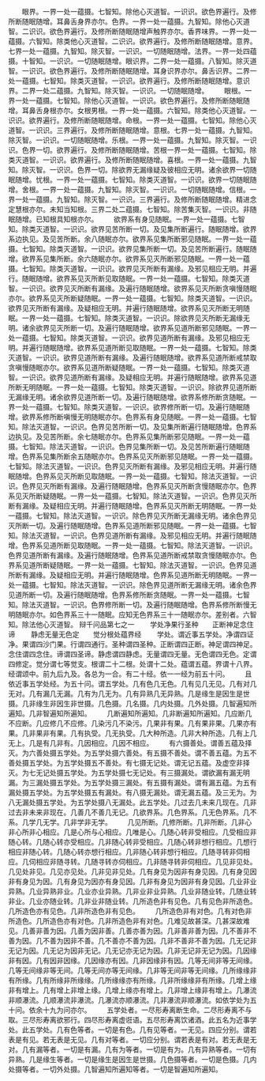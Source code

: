 <!-- { "loadSidebar": true } -->
　　眼界。一界一处一蕴摄。七智知。除他心灭道智。一识识。欲色界遍行。及修所断随眠随增。耳鼻舌身界亦尔。色界。一界一处一蕴摄。九智知。除他心灭道智。二识识。欲色界遍行。及修所断随眠随增声触界亦尔。香界味界。一界一处一蕴摄。六智知。除类他心灭道智。二识识。欲界遍行。及修所断随眠随增。意界。七界一处一蕴摄。九智知。除灭智。一识识。一切随眠随增。法界。一界一处四蕴摄。十智知。一识识。一切随眠随增。眼识界。二界一处一蕴摄。八智知。除灭道智。一识识。欲色界遍行。及修所断随眠随增。耳身识界亦尔。鼻舌识界。二界一处一蕴摄。七智知。除类灭道智。一识识。欲界遍行。及修所断随眠随增。意识界。二界一处二蕴摄。九智知。除灭智。一识识。一切随眠随增。
　　眼根。一界一处一蕴摄。七智知。除他心灭道智。一识识。欲色界遍行。及修所断随眠随增。耳鼻舌身根亦尔。女根男根。一界一处一蕴摄。六智知。除类他心灭道智。一识识。欲界遍行。及修所断随眠随增。命根。一界一处一蕴摄。七智知。除他心灭道智。一识识。三界遍行。及修所断随眠随增。意根。七界一处一蕴摄。九智知。除灭智。一识识。一切随眠随增。乐根。一界一处一蕴摄。九智知。除灭智。一识识。色界一切。欲界遍行。及修所断随眠随增。苦根一界一处一蕴摄。七智知。除类灭道智。一识识。欲界遍行。及修所断随眠随增。喜根。一界一处一蕴摄。九智知。除灭智。一识识。色界一切。除欲界无漏缘疑及彼相应无明。诸余欲界一切随眠随增。忧根。一界一处一蕴摄。七智知。除类灭道智。一识识。欲界一切随眠随增。舍根。一界一处一蕴摄。九智知。除灭智。一识识。一切随眠随增。信根。一界一处一蕴摄。九智知。除灭智。一识识。三界遍行。及修所断随眠随增。精进念定慧根亦尔。未知当知根。三界二处二蕴摄。七智知。除苦集灭智。一识识。非随眠随增。已知根具知根亦尔。
　　欲界系有身见随眠。一界一处一蕴摄。七智知。除类灭道智。一识识。欲界见苦所断一切。及见集所断遍行。随眠随增。欲界系边执见。及见苦所断。余八随眠亦尔。欲界系见集所断邪见随眠。一界一处一蕴摄。七智知。除类灭道智。一识识。欲界见集所断一切。及见苦所断遍行。随眠随增。欲界系见集所断。余六随眠亦尔。欲界系见灭所断邪见随眠。一界一处一蕴摄。七智知。除类灭道智。一识识。欲界见灭所断有漏缘。及邪见相应无明。并遍行。随眠随增。欲界系见灭所断见取随眠。一界一处一蕴摄。七智知。除类灭道智。一识识。欲界见灭所断有漏缘。及遍行随眠随增。欲界系见灭所断贪嗔慢随眠亦尔。欲界系见灭所断疑随眠。一界一处一蕴摄。七智知。除类灭道智。一识识。欲界见灭所断有漏缘。及疑相应无明。并遍行随眠随增。欲界系见灭所断无明随眠。一界一处一蕴摄。七智知。除类灭道智。一识识。除欲界见灭所断无漏缘无明。诸余欲界见灭所断一切。及遍行随眠随增。欲界系见道所断邪见随眠。一界一处一蕴摄。七智知。除类灭道智。一识识。欲界见道所断有漏缘。及邪见相应无明。并遍行随眠随增。欲界系见道所断见取随眠。一界一处一蕴摄。七智知。除类灭道智。一识识。欲界见道所断有漏缘。及遍行随眠随增。欲界系见道所断戒禁取贪嗔慢随眠亦尔。欲界系见道所断疑随眠。一界一处一蕴摄。七智知。除类灭道智。一识识。欲界见道所断有漏缘。及疑相应无明。并遍行随眠随增。欲界系见道所断无明随眠。一界一处一蕴摄。七智知。除类灭道智。一识识。除欲界见道所断无漏缘无明。诸余欲界见道所断一切。及遍行随眠随增。欲界系修所断贪随眠。一界一处一蕴摄。七智知。除类灭道智。一识识。欲界修所断一切。及遍行随眠随增。欲界系修所断嗔慢无明随眠亦尔。色界系有身见随眠。一界一处一蕴摄。七智知。除法灭道智。一识识。色界见苦所断一切。及见集所断遍行随眠随增。色界系边执见。及见苦所断。余七随眠亦尔。色界系见集所断邪见随眠。一界一处一蕴摄。七智知。除法灭道智。一识识。色界见集所断一切。及见苦所断遍行随眠随增。色界系见集所断余五随眠亦尔。色界系见灭所断邪见随眠。一界一处一蕴摄。七智知。除法灭道智。一识识。色界见灭所断有漏缘。及邪见相应无明。并遍行随眠随增。色界系见灭所断见取随眠。一界一处一蕴摄。七智知。除法灭道智。一识识。色界见灭所断有漏缘。及遍行随眠随增。色界系见灭所断贪慢随眠亦尔。色界系见灭所断疑随眠。一界一处一蕴摄。七智知。除法灭道智。一识识。色界见灭所断有漏缘。及疑相应无明。并遍行随眠随增。色界系见灭所断无明随眠。一界一处一蕴摄。七智知。除法灭道智。一识识。除色界见灭所断无漏缘无明。诸余色界见灭所断一切。及遍行随眠随增。色界系见道所断邪见随眠。一界一处一蕴摄。七智知。除法灭道智。一识识。色界见道所断有漏缘。及邪见相应无明。并遍行随眠随增。色界系见道所断见取随眠。一界一处一蕴摄。七智知。除法灭道智。一识识。色界见道所断有漏缘。及遍行随眠随增。色界系见道所断戒禁取贪慢随眠亦尔。色界系见道所断疑随眠。一界一处一蕴摄。七智知。除法灭道智。一识识。色界见道所断有漏缘。及疑相应无明。并遍行随眠随增。色界系见道所断无明随眠。一界一处一蕴摄。七智知。除法灭道智。一识识。除色界见道所断无漏缘无明。诸余色界见道所断一切。及遍行随眠随增。色界系修所断贪随眠。一界一处一蕴摄。七智知。除法灭道智。一识识。色界修所断一切。及遍行随眠随增。色界系修所断慢无明随眠亦尔。如色界系三十一随眠。应知无色界系三十一随眠亦尔。差别者。六智知。除法他心灭道智。
辩千问品第七之一
　　学处净果行圣种　　正断神足念住谛
　　静虑无量无色定　　觉分根处蕴界经
　　学处。谓近事五学处。净谓四证净。果谓四沙门果。行谓四通行。圣种谓四圣种。正断谓四正断。神足谓四神足。念住谓四念住。谛谓四圣谛。静虑谓四静虑。无量谓四无量。无色谓四无色。定谓四修定。觉分谓七等觉支。根谓二十二根。处谓十二处。蕴谓五蕴。界谓十八界。经谓颂中。前九后九及。各总为一合。有二十经。依一一经为前五十问。
　　且依近事五学处经。为五十问。谓五学处。几有色几无色。几有见几无见。几有对几无对。几有漏几无漏。几有为几无为。几有异熟几无异熟。几是缘生是因生是世摄。几非缘生非因生非世摄。几色摄。几名摄。几内处摄。几外处摄。几智遍知所遍知。几非智遍知所遍知。
　　几断遍知所遍知。几非断遍知所遍知。几应断几不应断。几应修几不应修。几染污几不染污。几果非有果。几有果非果。几果亦有果。几非果非有果。几有执受。几无执受。几大种所造。几非大种所造。几有上几无上。几是有几非有。几因相应。几因不相应。
　　有六摄善处。谓善五蕴及择灭。为六善处摄五学处。为五学处摄六善处。有五摄不善处。谓不善五蕴。为五不善处摄五学处。为五学处摄五不善处。有七摄无记处。谓无记五蕴。及虚空非择灭。为七无记处摄五学处。为五学处摄七无记处。有三摄漏处。谓欲漏有漏无明漏。为三漏处摄五学处。为五学处摄三漏处。有五摄有漏处。谓有漏五蕴。为五有漏处摄五学处。为五学处摄五有漏处。有八摄无漏处。谓无漏五蕴。及三无为。为八无漏处摄五学处。为五学处摄八无漏处。此五学处。几过去几未来几现在。几非过去非未来非现在。几善几不善几无记。几欲界系。几色界系。几无色界系。几不系。几学几无学。几非学非无学。
　　几见所断。几修所断。几非所断。几非心非心所非心相应。几是心所与心相应。几唯是心。几随心转非受相应。几受相应非随心转。几随心转亦受相应。几非随心转非受相应。几随心转非想行相应。几想行相应非随心转。几随心转亦想行相应。几非随心转非想行相应。几随寻转非伺相应。几伺相应非随寻转。几随寻转亦伺相应。几非随寻转非伺相应。几见非见处。几见处非见。几见亦见处。几非见非见处。几有身见为因非有身见因。几有身见因非有身见为因。几有身见为因亦有身见因。几非有身见为因非有身见因。几业非业异熟。几业异熟非业。几业亦业异熟。几非业非业异熟。几业非随业转。几随业转非业。几业亦随业转。几非业非随业转。几所造色非有见色。几有见色非所造色。几所造色亦有见色。几非所造色非有见色。
　　几所造色非有对色。几有对色非所造色。几所造色亦有对色。几非所造色非有对色。几难见故甚深。几甚深故难见。几善非善为因。几善为因非善。几善亦善为因。几非善非善为因。几不善非不善为因。几不善为因非不善。几不善亦不善为因。几非不善非不善为因。几无记非无记为因。几无记为因非无记。几无记亦无记为因。几非无记非无记为因。几因缘非有因。几有因非因缘。几因缘亦有因。几非因缘非有因。几等无间非等无间缘。几等无间缘非等无间。几等无间亦等无间缘。几非等无间非等无间缘。几所缘缘非有所缘。几有所缘非所缘缘。几所缘缘亦有所缘。几非所缘缘非有所缘。几增上缘非有增上。几有增上非增上缘。几增上缘亦有增上。几非增上缘非有增上。几瀑流非顺瀑流。几顺瀑流非瀑流。几瀑流亦顺瀑流。几非瀑流非顺瀑流。如依学处为五十问。依余十九为问亦尔。
　　五学处者。一尽形寿离断生命。二尽形寿离不与取。三尽形寿离欲邪行。四尽形寿离虚诳语。五尽形寿离饮诸酒。此五名为近事学处。此五学处。几有色等者。一切是有色。几有见等者。一无见。四应分别。谓若表是有见。若无表是无见。几有对等者。一切应分别。谓若表是有对。若无表是无对。几有漏等者。一切是有漏。几有为等者。一切是有为。几有异熟等者。一切有异熟。几是缘生等者。一切是缘生是因生是世摄。几色摄等者。一切是色摄。几内处摄等者。一切外处摄。几智遍知所遍知等者。一切是智遍知所遍知。
